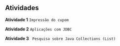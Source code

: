 ## Atividades

**Atividade 1**
``Impressão do cupom``

**Atividade 2**
``Aplicações com JDBC``

**Atividade 3**
`` Pesquisa sobre Java Collections (List)``
